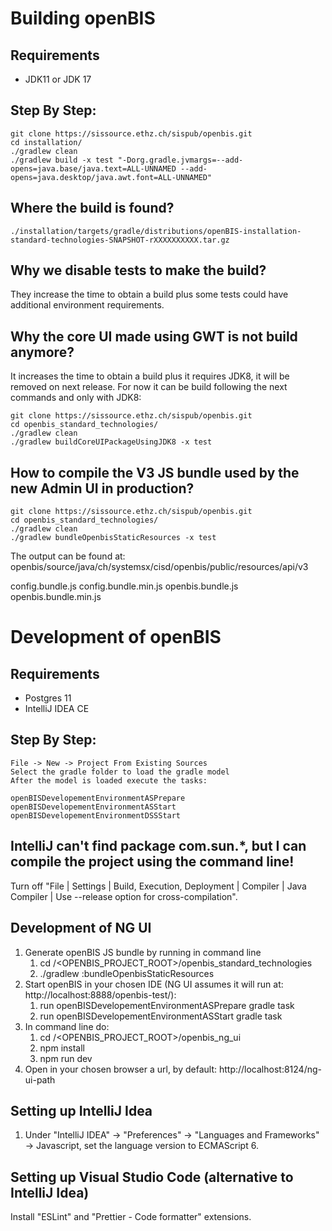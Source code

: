 # Building openBIS

## Requirements
- JDK11 or JDK 17

## Step By Step:
```
git clone https://sissource.ethz.ch/sispub/openbis.git
cd installation/
./gradlew clean
./gradlew build -x test "-Dorg.gradle.jvmargs=--add-opens=java.base/java.text=ALL-UNNAMED --add-opens=java.desktop/java.awt.font=ALL-UNNAMED"
```

## Where the build is found?
```
./installation/targets/gradle/distributions/openBIS-installation-standard-technologies-SNAPSHOT-rXXXXXXXXXX.tar.gz
```

## Why we disable tests to make the build?
They increase the time to obtain a build plus some tests could have additional environment requirements.

## Why the core UI made using GWT is not build anymore?
It increases the time to obtain a build plus it requires JDK8, it will be removed on next release. For now it can be build following the next commands and only with JDK8:
```
git clone https://sissource.ethz.ch/sispub/openbis.git
cd openbis_standard_technologies/
./gradlew clean
./gradlew buildCoreUIPackageUsingJDK8 -x test
```

## How to compile the V3 JS bundle used by the new Admin UI in production?
```
git clone https://sissource.ethz.ch/sispub/openbis.git
cd openbis_standard_technologies/
./gradlew clean
./gradlew bundleOpenbisStaticResources -x test
```
The output can be found at: openbis/source/java/ch/systemsx/cisd/openbis/public/resources/api/v3

config.bundle.js
config.bundle.min.js
openbis.bundle.js
openbis.bundle.min.js

# Development of openBIS

## Requirements
- Postgres 11
- IntelliJ IDEA CE

## Step By Step:
```
File -> New -> Project From Existing Sources
Select the gradle folder to load the gradle model
After the model is loaded execute the tasks:

openBISDevelopementEnvironmentASPrepare
openBISDevelopementEnvironmentASStart
openBISDevelopementEnvironmentDSSStart
```

## IntelliJ can't find package com.sun.*, but I can compile the project using the command line!
Turn off "File | Settings | Build, Execution, Deployment | Compiler | Java Compiler | Use --release option for cross-compilation".

## Development of NG UI

1. Generate openBIS JS bundle by running in command line
   1. cd /<OPENBIS_PROJECT_ROOT>/openbis_standard_technologies
   2. ./gradlew :bundleOpenbisStaticResources
2. Start openBIS in your chosen IDE (NG UI assumes it will run at: http://localhost:8888/openbis-test/):
   1. run openBISDevelopementEnvironmentASPrepare gradle task
   2. run openBISDevelopementEnvironmentASStart gradle task
3. In command line do:
   1. cd /<OPENBIS_PROJECT_ROOT>/openbis_ng_ui
   2. npm install
   3. npm run dev
4. Open in your chosen browser a url, by default: http://localhost:8124/ng-ui-path

## Setting up IntelliJ Idea

1. Under "IntelliJ IDEA" -> "Preferences" -> "Languages and Frameworks" -> Javascript, set the language version to ECMAScript 6.

## Setting up Visual Studio Code (alternative to IntelliJ Idea)

Install "ESLint" and "Prettier - Code formatter" extensions.
